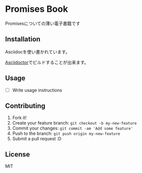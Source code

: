 # Promises Book

Promisesについての薄い電子書籍です

## Installation

Asciidocを使い書かれています。

[Asciidoctor](http://asciidoctor.org/ "Asciidoctor")でビルドすることが出来ます。

## Usage

- [ ] Write usage instructions

## Contributing

1. Fork it!
2. Create your feature branch: `git checkout -b my-new-feature`
3. Commit your changes: `git commit -am 'Add some feature'`
4. Push to the branch: `git push origin my-new-feature`
5. Submit a pull request :D

## License

MIT